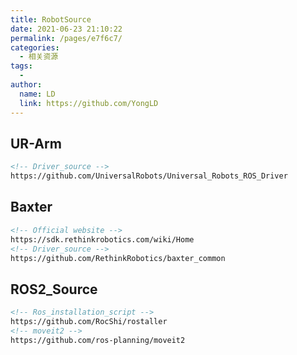```yaml
---
title: RobotSource
date: 2021-06-23 21:10:22
permalink: /pages/e7f6c7/
categories:
  - 相关资源
tags:
  - 
author: 
  name: LD
  link: https://github.com/YongLD
---
```

## UR-Arm
```html
<!-- Driver_source -->
https://github.com/UniversalRobots/Universal_Robots_ROS_Driver
```

## Baxter
```html
<!-- Official website -->
https://sdk.rethinkrobotics.com/wiki/Home
<!-- Driver_source -->
https://github.com/RethinkRobotics/baxter_common
```

## ROS2_Source
```html
<!-- Ros_installation_script -->
https://github.com/RocShi/rostaller
<!-- moveit2 -->
https://github.com/ros-planning/moveit2
```